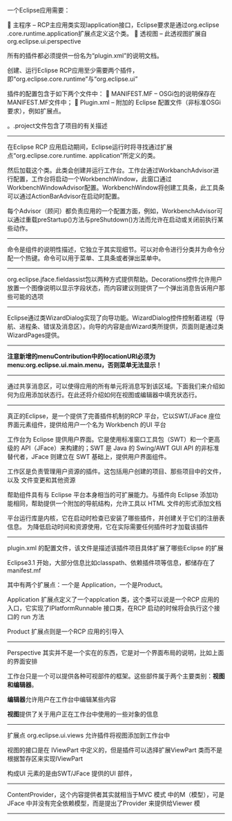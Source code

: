 一个Eclipse应用需要：

 主程序 – RCP主应用类实现Iapplication接口，Eclipse要求是通过org.eclipse .core.runtime.application扩展点定义这个类。
 透视图 – 此透视图扩展自org.eclipse.ui.perspective

所有的插件都必须提供一份名为“plugin.xml”的说明文档。

创建、运行Eclipse RCP应用至少需要两个插件，即“org.eclipse.core.runtime”与“org.eclipse.ui”

插件的配置包含于如下两个文件中：
 MANIFEST.MF – OSGi包的说明保存在MANIFEST.MF文件中；
 Plugin.xml – 附加的 Eclipse 配置文件（非标准OSGi要求），例如扩展点。

。.project文件包含了项目的有关描述

----------------

在Eclipse RCP 应用启动期间，Eclipse运行时将寻找通过扩展点“org.eclipse.core.runtime. application”所定义的类。

然后加载这个类。此类会创建并运行工作台。工作台通过WorkbanchAdvisor进行配置，工作台将启动一个WorkbenchWindow，此窗口通过WorkbenchWindowAdvisor配置。WorkbenchWindow将创建工具条，此工具条可以通过ActionBarAdvisor在启动时配置。

每个Advisor（顾问）都负责应用的一个配置方面，例如，WorkbenchAdvisor可以通过重载preStartup()方法与preShutdown()方法而允许在启动或关闭前执行某些动作。

------------------

命令是组件的说明性描述，它独立于其实现细节。可以对命令进行分类并为命令分配一个热键。命令可以用于菜单、工具条或者弹出菜单中。





----------------------

org.eclipse.jface.fieldassist包以两种方式提供帮助。Decorations控件允许用户放置一个图像说明以显示字段状态，而内容建议则提供了一个弹出消息告诉用户那些可能的选项

-------

Eclipse通过类WizardDialog实现了向导功能。WizardDialog控件控制着进程（导航、进程条、错误及消息区）。向导的内容是由Wizard类所提供，页面则是通过类WizardPages提供。

-----------

**注意新增的menuContribution中的locationURI必须为menu:org.eclipse.ui.main.menu，否则菜单无法显示！**

------------------

通过共享消息区，可以使得应用的所有单元将消息写到该区域。下面我们来介绍如何为应用添加状态行。在此还将介绍如何在视图或编辑器中填充状态行。

-------------

真正的Eclipse，是一个提供了完善插件机制的RCP 平台，它以SWT/JFace 座位界面元素组件，提供给用户一个名为
Workbench 的UI 平台

工作台为 Eclipse 提供用户界面。它是使用标准窗口工具包（SWT）和一个更高级的
API（JFace）来构建的；SWT 是 Java 的 Swing/AWT GUI API 的非标准替代者，JFace
则建立在 SWT 基础上，提供用户界面组件。

工作区是负责管理用户资源的插件。这包括用户创建的项目、那些项目中的文件，以及
文件变更和其他资源

帮助组件具有与 Eclipse 平台本身相当的可扩展能力。与插件向 Eclipse 添加功
能相同，帮助提供一个附加的导航结构，允许工具以 HTML 文件的形式添加文档

平台运行库是内核，它在启动时检查已安装了哪些插件，并创建关于它们的注册表信息。
为降低启动时间和资源使用，它在实际需要任何插件时才加载该插件

-----------------

plugin.xml 的配置文件，该文件是描述该插件项目具体扩展了哪些Eclipse 的扩展

Eclipse3.1 开始，大部分信息比如classpath、依赖插件项等信息，都储存在了manifest.mf

其中有两个扩展点：一个是 Application，一个是Product。

Application 扩展点定义了一个applcation 类，这个类可以说是一个RCP 应用的
入口，它实现了IPlatformRunnable 接口类，在RCP 启动的时候将会执行这个接口的
run 方法

Product 扩展点则是一个RCP 应用的引导入

---------------

Perspective 其实并不是一个实在的东西，它是对一个界面布局的说明，比如上面的界面安排

工作台只是一个可以提供各种可视部件的框架。这些部件属于两个主要类别：**视图和编辑器**。

**编辑器**允许用户在工作台中编辑某些内容

**视图**提供了关于用户正在工作台中使用的一些对象的信息



-----------------------

扩展点 org.eclipse.ui.views 允许插件将视图添加到工作台中

视图的接口是在 IViewPart 中定义的，但是插件可以选择扩展ViewPart 类而不是根据暂存区来实现IViewPart

构成UI 元素的是由SWT/JFace 提供的UI 部件，

-------------------------

ContentProvider，这个内容提供者其实就相当于MVC 模式
中的M（模型），可是JFace 中并没有完全依赖模型，而是提出了Provider 来提供给Viewer 模







----------------

